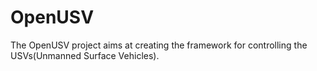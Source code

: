 # OpenUSV
The OpenUSV project aims at creating the framework for controlling the USVs(Unmanned Surface Vehicles).

